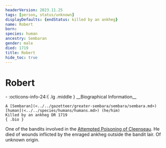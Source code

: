 ```yaml
---
headerVersion: 2023.11.25
tags: [person, status/unknown]
displayDefaults: {endStatus: killed by an ankheg}
name: Robert
born:
species: human
ancestry: Sembaran
gender: male
died: 1719
title: Robert
hide_toc: true
---
```


# Robert
<div class="grid cards ext-narrow-margin ext-one-column" markdown>
- :octicons-info-24:{ .lg .middle } __Biographical Information__

    A [Sembaran](<../../gazetteer/greater-sembara/sembara/sembara.md>) [human](<../../species/humans/humans.md>) (he/him)  
    Killed by an ankheg DR 1719  
    { .bio }

</div>


One of the bandits involved in the [Attempted Poisoning of Cleenseau](<../../events/1700s/1719/11/attempted-poisoning-of-cleenseau.md>). He died of wounds inflicted by the enraged ankheg outside the bandit lair. Of unknown origin.